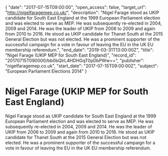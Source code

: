 {
  "date": "2017-07-15T09:00:00", 
  "open_access": false, 
  "target_url": "http://nigelfaragemep.co.uk/", 
  "description": "Nigel Farage stood as UKIP candidate for South East England at the 1999 European Parliament election and was elected to serve as MEP. He was subsequently re-elected in 2004, 2009 and 2014. He was the leader of UKIP from 2006 to 2009 and again from 2010 to 2016. He stood as UKIP candidate for Thanet South at the 2015 General Election but was not elected. He was a prominent supporter of the successful campaign for a vote in favour of leaving the EU in the UK EU membership referendum.", 
  "end_date": "2019-03-31T13:00:00Z", 
  "title": "Nigel Farage (UKIP MEP for South East England)", 
  "record_id": "20170715T090000/bb0bQlrL4HDHGqT0pDbPWw==", 
  "publisher": "nigelfaragemep.co.uk", 
  "start_date": "2017-07-15T09:00:00Z", 
  "subject": "European Parliament Elections 2014"
}

# Nigel Farage (UKIP MEP for South East England)

Nigel Farage stood as UKIP candidate for South East England at the 1999 European Parliament election and was elected to serve as MEP. He was subsequently re-elected in 2004, 2009 and 2014. He was the leader of UKIP from 2006 to 2009 and again from 2010 to 2016. He stood as UKIP candidate for Thanet South at the 2015 General Election but was not elected. He was a prominent supporter of the successful campaign for a vote in favour of leaving the EU in the UK EU membership referendum.